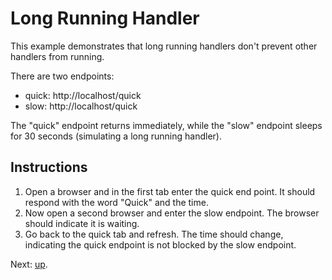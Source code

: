 # Long Running Handler

This example demonstrates that long running handlers don't prevent other
handlers from running.

There are two endpoints:

* quick: http://localhost/quick
* slow: http://localhost/quick

The "quick" endpoint returns immediately, while the "slow" endpoint sleeps for
30 seconds (simulating a long running handler).

## Instructions

1. Open a browser and in the first tab enter the quick end point. It should
respond with the word "Quick" and the time.
2. Now open a second browser and enter the slow endpoint. The browser should
indicate it is waiting.
3. Go back to the quick tab and refresh. The time should change, indicating
the quick endpoint is not blocked by the slow endpoint.

Next: [up](..).
